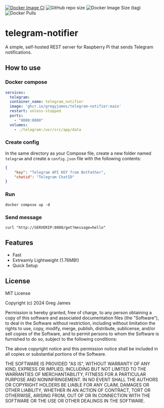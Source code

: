 [![Docker Image CI](https://github.com/gregyjames/telegram-notifier/actions/workflows/docker-image.yml/badge.svg)](https://github.com/gregyjames/telegram-notifier/actions/workflows/docker-image.yml)
![GitHub repo size](https://img.shields.io/github/repo-size/gregyjames/telegram-notifier)
![Docker Image Size (tag)](https://img.shields.io/docker/image-size/gjames8/telegram-notifier/latest)
![Docker Pulls](https://img.shields.io/docker/pulls/gjames8/telegram-notifier)

# telegram-notifier
A simple, self-hosted REST server for Raspberry Pi that sends Telegram notifications.

## How to use
### Docker compose

```yaml
services:
  telegram:
  container_name: telegram_notifier
  image: 'ghcr.io/gregyjames/telegram-notifier:main'
  restart: unless-stopped
  ports:
    - "8080:8080"
  volumes:
    - ./telegram:/usr/src/app/data
```
###  Create config
In the same directory as your Compose file, create a new folder named `telegram` and create a `config.json` file with the following contents:
```json
{
	"key": "Telegram API KEY from BotFather",
	"chatid": "Telegram ChatID"
}
```
### Run
`docker compose up -d`

### Send message
`curl "http://SERVERIP:8080/get?message=hello"`

## Features
- Fast
- Extreamly Lightweight (1.76MB!)
- Quick Setup

## License
MIT License

Copyright (c) 2024 Greg James

Permission is hereby granted, free of charge, to any person obtaining a copy
of this software and associated documentation files (the "Software"), to deal
in the Software without restriction, including without limitation the rights
to use, copy, modify, merge, publish, distribute, sublicense, and/or sell
copies of the Software, and to permit persons to whom the Software is
furnished to do so, subject to the following conditions:

The above copyright notice and this permission notice shall be included in all
copies or substantial portions of the Software.

THE SOFTWARE IS PROVIDED "AS IS", WITHOUT WARRANTY OF ANY KIND, EXPRESS OR
IMPLIED, INCLUDING BUT NOT LIMITED TO THE WARRANTIES OF MERCHANTABILITY,
FITNESS FOR A PARTICULAR PURPOSE AND NONINFRINGEMENT. IN NO EVENT SHALL THE
AUTHORS OR COPYRIGHT HOLDERS BE LIABLE FOR ANY CLAIM, DAMAGES OR OTHER
LIABILITY, WHETHER IN AN ACTION OF CONTRACT, TORT OR OTHERWISE, ARISING FROM,
OUT OF OR IN CONNECTION WITH THE SOFTWARE OR THE USE OR OTHER DEALINGS IN THE
SOFTWARE.
